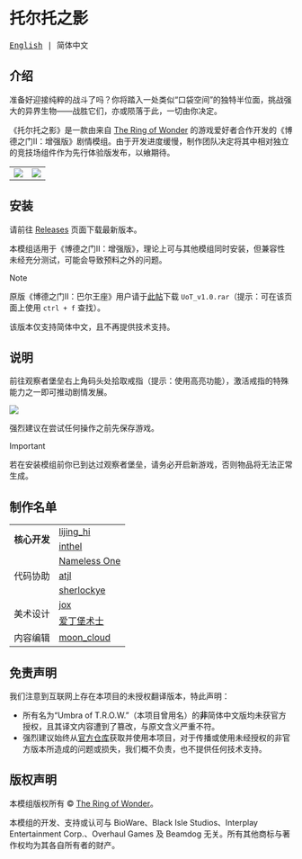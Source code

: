 # 托尔托之影

<samp>[English](README.md) | 简体中文</samp>

## 介绍

准备好迎接纯粹的战斗了吗？你将踏入一处类似“口袋空间”的独特半位面，挑战强大的异界生物——战胜它们，亦或陨落于此，一切由你决定。

《托尔托之影》是一款由来自 [The Ring of Wonder](https://trow.cc) 的游戏爱好者合作开发的《博德之门Ⅱ：增强版》剧情模组。由于开发进度缓慢，制作团队决定将其中相对独立的竞技场组件作为先行体验版发布，以飨期待。

<table>
    <tr>
        <td><img align="center" src="https://trow.cc/board/uploads/post-4-1209733719.jpg" /></td>
        <td><img align="center" src="https://trow.cc/board/uploads/post-4-1209733761.jpg" /></td>
    </tr>
</table>

## 安装

请前往 [Releases](https://github.com/trow/Umbra-of-Torto/releases/latest) 页面下载最新版本。

本模组适用于《博德之门Ⅱ：增强版》，理论上可与其他模组同时安装，但兼容性未经充分测试，可能会导致预料之外的问题。

> [!NOTE]
>
> 原版《博德之门Ⅱ：巴尔王座》用户请于[此帖](https://trow.cc/board/showtopic=13329)下载 `UoT_v1.0.rar`（提示：可在该页面上使用 `ctrl + f` 查找）。
> 
> 该版本仅支持简体中文，且不再提供技术支持。

## 说明

前往观察者堡垒右上角码头处拾取戒指（提示：使用高亮功能），激活戒指的特殊能力之一即可推动剧情发展。

<img src="https://trow.cc/board/uploads/post-4-1759461412.png" />

强烈建议在尝试任何操作之前先保存游戏。

> [!IMPORTANT]
>
> 若在安装模组前你已到达过观察者堡垒，请务必开启新游戏，否则物品将无法正常生成。

## 制作名单

<table>
    <tr>
        <td rowspan="3"><b>核心开发</b></td>
        <td><a href="https://trow.cc/board/showuser=83">lijing_hi</a></td>
    </tr>
    <tr></tr>
    <tr>
        <td><a href="https://trow.cc/board/showuser=4">inthel</a></td>
    </tr>
    <tr></tr>
    <tr>
        <td rowspan="5">代码协助</td>
        <td><a href="https://trow.cc/board/showuser=5800">Nameless One</a></td>
    </tr>
    <tr></tr>
    <tr>
        <td><a href="https://trow.cc/board/showuser=1655">atjl</a></td>
    </tr>
    <tr></tr>
    <tr>
        <td><a href="https://trow.cc/board/showuser=283">sherlockye</a></td>
    </tr>
    <tr></tr>
    <tr>
        <td rowspan="3">美术设计</td>
        <td><a href="https://trow.cc/board/showuser=188">jox</a></td>
    </tr>
    <tr></tr>
    <tr>
        <td><a href="https://trow.cc/board/showuser=5699">爱丁堡术士</a></td>
    </tr>
    <tr></tr>
    <tr>
        <td>内容编辑</td>
        <td><a href="https://trow.cc/board/showuser=493">moon_cloud</a></td>
    </tr>
</table>

## 免责声明

我们注意到互联网上存在本项目的未授权翻译版本，特此声明：

* 所有名为“Umbra of T.R.O.W.”（本项目曾用名）的**非**简体中文版均未获官方授权，且其译文内容遭到了篡改，与原文含义严重不符。
* 强烈建议始终从[官方仓库](https://github.com/trow/Umbra-of-Torto)获取并使用本项目，对于传播或使用未经授权的非官方版本所造成的问题或损失，我们概不负责，也不提供任何技术支持。

## 版权声明

本模组版权所有 © [The Ring of Wonder](https://trow.cc)。

本模组的开发、支持或认可与 BioWare、Black Isle Studios、Interplay Entertainment Corp.、Overhaul Games 及 Beamdog 无关。所有其他商标与著作权均为其各自所有者的财产。
